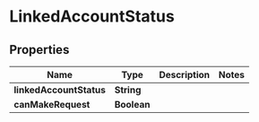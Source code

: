 

# LinkedAccountStatus


## Properties

Name | Type | Description | Notes
------------ | ------------- | ------------- | -------------
**linkedAccountStatus** | **String** |  | 
**canMakeRequest** | **Boolean** |  | 



